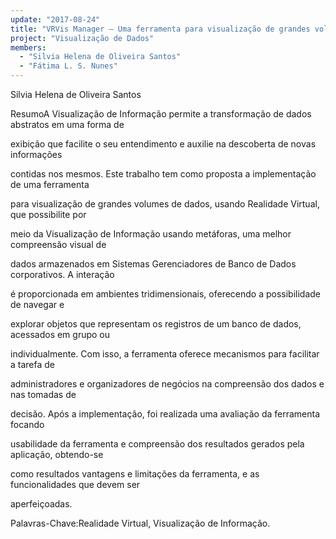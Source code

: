 ```yaml
---
update: "2017-08-24"
title: "VRVis Manager – Uma ferramenta para visualização de grandes volumes de dados usando realidade virtual"
project: "Visualização de Dados"
members:
  - "Silvia Helena de Oliveira Santos"
  - "Fátima L. S. Nunes"
---
```


Silvia Helena de Oliveira Santos

ResumoA Visualização de Informação permite a transformação de dados abstratos em uma forma de

exibição que facilite o seu entendimento e auxilie na descoberta de novas informações

contidas nos mesmos. Este trabalho tem como proposta a implementação de uma ferramenta

para visualização de grandes volumes de dados, usando Realidade Virtual, que possibilite por

meio da Visualização de Informação usando metáforas, uma melhor compreensão visual de

dados armazenados em Sistemas Gerenciadores de Banco de Dados corporativos. A interação

é proporcionada em ambientes tridimensionais, oferecendo a possibilidade de navegar e

explorar objetos que representam os registros de um banco de dados, acessados em grupo ou

individualmente. Com isso, a ferramenta oferece mecanismos para facilitar a tarefa de

administradores e organizadores de negócios na compreensão dos dados e nas tomadas de

decisão. Após a implementação, foi realizada uma avaliação da ferramenta focando

usabilidade da ferramenta e compreensão dos resultados gerados pela aplicação, obtendo-se

como resultados vantagens e limitações da ferramenta, e as funcionalidades que devem ser

aperfeiçoadas.

Palavras-Chave:Realidade Virtual, Visualização de Informação.
